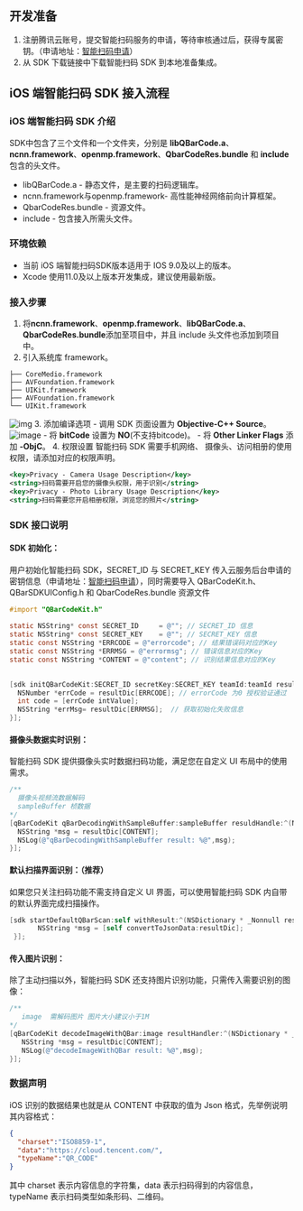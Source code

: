 ## 开发准备

1. 注册腾讯云账号，提交智能扫码服务的申请，等待审核通过后，获得专属密钥。（申请地址：[智能扫码申请](https://console.cloud.tencent.com/ocr/is)）
2. 从 SDK 下载链接中下载智能扫码 SDK 到本地准备集成。

   

## iOS 端智能扫码 SDK 接入流程

### iOS 端智能扫码 SDK 介绍

SDK中包含了三个文件和一个文件夹，分别是 **libQBarCode.a**、**ncnn.framework**、**openmp.framework**、**QbarCodeRes.bundle** 和 **include** 包含的头文件。

- libQBarCode.a - 静态文件，是主要的扫码逻辑库。
- ncnn.framework与openmp.framework- 高性能神经网络前向计算框架。
- QbarCodeRes.bundle - 资源文件。
- include - 包含接入所需头文件。

### 环境依赖

- 当前 iOS 端智能扫码SDK版本适用于 IOS 9.0及以上的版本。
- Xcode 使用11.0及以上版本开发集成，建议使用最新版。

### 接入步骤

1. 将**ncnn.framework**、**openmp.framework**、**libQBarCode.a**、**QbarCodeRes.bundle**添加至项目中，并且 include 头文件也添加到项目中。
2. 引入系统库 framework。 
```
├── CoreMedio.framework
├── AVFoundation.framework
├── UIKit.framework
├── AVFoundation.framework
└── UIKit.framework
```
![img](https://qcloudimg.tencent-cloud.cn/raw/e15786fdf12bcacce846589e217cb805.jpeg)
3. 添加编译选项
	- 调用 SDK 页面设置为 <strong>Objective-C++ Source</strong>。
	![image](https://qcloudimg.tencent-cloud.cn/raw/ebca57a25d02b28552c9792345fffd5e.jpeg)
	- 将 **bitCode** 设置为 **NO**(不支持bitcode)。
	- 将 **Other Linker Flags** 添加 **-ObjC**。
4. 权限设置
智能扫码 SDK 需要手机网络、 摄像头、访问相册的使用权限，请添加对应的权限声明。
```xml
<key>Privacy - Camera Usage Description</key>
<string>扫码需要开启您的摄像头权限，用于识别</string>
<key>Privacy - Photo Library Usage Description</key>
<string>扫码需要您开启相册权限，浏览您的照片</string>
```


### SDK 接口说明

#### SDK 初始化：
用户初始化智能扫码 SDK，SECRET_ID 与 SECRET_KEY 传入云服务后台申请的密钥信息（申请地址：[智能扫码申请](https://console.cloud.tencent.com/ocr/is)），同时需要导入 QBarCodeKit.h、QBarSDKUIConfig.h 和 QbarCodeRes.bundle 资源文件

```objective-c
#import "QBarCodeKit.h"
   
static NSString* const SECRET_ID     = @""; // SECRET_ID 信息
static NSString* const SECRET_KEY    = @""; // SECRET_KEY 信息
static const NSString *ERRCODE = @"errorcode"; // 结果错误码对应的Key
static const NSString *ERRMSG = @"errormsg"; // 错误信息对应的Key
static const NSString *CONTENT = @"content"; // 识别结果信息对应的Key

   
[sdk initQBarCodeKit:SECRET_ID secretKey:SECRET_KEY teamId:teamId resultHandle:^(NSDictionary * _Nonnull resultDic) {
  NSNumber *errCode = resultDic[ERRCODE]; // errorCode 为0 授权验证通过
  int code = [errCode intValue];
  NSString *errMsg= resultDic[ERRMSG];	// 获取初始化失败信息
}];
```



#### 摄像头数据实时识别：
智能扫码 SDK 提供摄像头实时数据扫码功能，满足您在自定义 UI 布局中的使用需求。	

```objective-c
/**
  摄像头视频流数据解码
  sampleBuffer 桢数据
*/
[qBarCodeKit qBarDecodingWithSampleBuffer:sampleBuffer resuldHandle:^(NSDictionary * _Nonnull resultDic) {
  NSString *msg = resultDic[CONTENT];
  NSLog(@"qBarDecodingWithSampleBuffer result: %@",msg);
}];
```

   

#### 默认扫描界面识别：（推荐）

如果您只关注扫码功能不需支持自定义 UI 界面，可以使用智能扫码 SDK 内自带的默认界面完成扫描操作。

```objective-c
[sdk startDefaultQBarScan:self withResult:^(NSDictionary * _Nonnull resultDic) {
       NSString *msg = [self convertToJsonData:resultDic];
 }];
```

#### 传入图片识别：

除了主动扫描以外，智能扫码 SDK 还支持图片识别功能，只需传入需要识别的图像：

```objective-c
/**
   image  需解码图片 图片大小建议小于1M
*/
[qBarCodeKit decodeImageWithQBar:image resultHandler:^(NSDictionary * _Nonnull resultDic) {
   NSString *msg = resultDic[CONTENT];
   NSLog(@"decodeImageWithQBar result: %@",msg);
}];
```



### 数据声明

iOS 识别的数据结果也就是从 CONTENT 中获取的值为 Json 格式，先举例说明其内容格式：

```json
{
  "charset":"ISO8859-1",
  "data":"https://cloud.tencent.com/",
  "typeName":"QR_CODE"
}
```

其中 charset 表示内容信息的字符集，data 表示扫码得到的内容信息，typeName 表示扫码类型如条形码、二维码。

